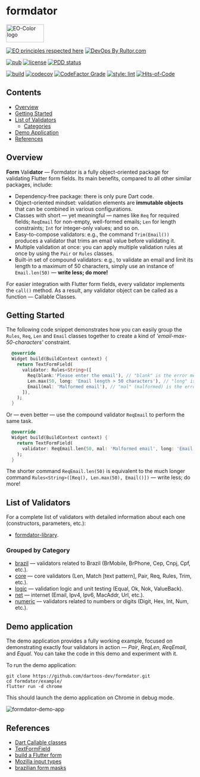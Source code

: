 # formdator

<img
src="https://user-images.githubusercontent.com/24878574/119563254-b2027800-bd7d-11eb-990f-e5602a0d77b7.png"
alt="EO-Color logo" width="101" height="48"/>

[![EO principles respected here](https://www.elegantobjects.org/badge.svg)](https://www.elegantobjects.org)
[![DevOps By Rultor.com](https://www.rultor.com/b/dartoos-dev/formdator)](https://www.rultor.com/p/dartoos-dev/formdator)

[![pub](https://img.shields.io/pub/v/formdator)](https://pub.dev/packages/formdator)
[![license](https://img.shields.io/badge/license-mit-green.svg)](https://github.com/dartoos-dev/formdator/blob/master/LICENSE)
[![PDD status](https://www.0pdd.com/svg?name=dartoos-dev/formdator)](https://www.0pdd.com/p?name=dartoos-dev/formdator)

[![build](https://github.com/dartoos-dev/formdator/actions/workflows/build.yml/badge.svg)](https://github.com/dartoos-dev/formdator/actions/)
[![codecov](https://codecov.io/gh/dartoos-dev/formdator/branch/master/graph/badge.svg?token=jYfO55O22s)](https://codecov.io/gh/dartoos-dev/formdator)
[![CodeFactor Grade](https://img.shields.io/codefactor/grade/github/rafamizes/formdator)](https://www.codefactor.io/repository/github/rafamizes/formdator)
[![style: lint](https://img.shields.io/badge/style-lint-4BC0F5.svg)](https://pub.dev/packages/lint)
[![Hits-of-Code](https://hitsofcode.com/github/dartoos-dev/formdator?branch=master)](https://hitsofcode.com/github/dartoos-dev/formdator/view?branch=master)

## Contents

- [Overview](#overview)
- [Getting Started](#getting-started)
- [List of Validators](#list-of-validators)
  - [Categories](#grouped-by-category)
- [Demo Application](#demo-application)
- [References](#references)

## Overview

**Form** Vali**dator** — Formdator is a fully object-oriented package for
validating Flutter form fields. Its main benefits, compared to all other similar
packages, include:

- Dependency-free package: there is only pure Dart code.
- Object-oriented mindset: validation elements are **immutable objects** that
  can be combined in various configurations.
- Classes with short — yet meaningful — names like `Req` for required fields;
  `ReqEmail` for non-empty, well-formed emails; `Len` for length constraints;
  `Int` for integer-only values; and so on.
- Easy-to-compose validators: e.g., the command `Trim(Email())` produces a
  validator that trims an email value before validating it.
- Multiple validation at once: you can apply multiple validation rules at once
  by using the `Pair` or `Rules` classes.
- Built-in set of compound validators: e.g., to validate an email and limit its
  length to a maximum of 50 characters, simply use an instance of
  `Email.len(50)` — **write less; do more!**

For easier integration with Flutter form fields, every validator implements the
`call()` method. As a result, any validator object can be called as a function —
Callable Classes.

## Getting Started

The following code snippet demonstrates how you can easily group the `Rules`,
`Req`, `Len` and `Email` classes together to create a kind of
_'email-max-50-characters'_ constraint.

```dart
  @override
  Widget build(BuildContext context) {
    return TextFormField(
      validator: Rules<String>([
        Req(blank:'Please enter the email'), // "blank" is the error message in case of field left blank
        Len.max(50, long: 'Email length > 50 characters'), // "long" is the error message in case the input value is too long
        Email(mal: 'Malformed email'), // "mal" (malformed) is the error message in case of a malformed email
      ]),
    );
  }
```

Or — even better — use the compound validator `ReqEmail` to perform the same
task.

```dart
  @override
  Widget build(BuildContext context) {
    return TextFormField(
      validator: ReqEmail.len(50, mal: 'Malformed email', long: 'Email length cannot exceed 50 characters'),
    );
  }
```

The shorter command `ReqEmail.len(50)` is equivalent to the much longer command
`Rules<String>([Req(), Len.max(50), Email()])` — write less; do more!

## List of Validators

For a complete list of validators with detailed information about each one
(constructors, parameters, etc.):

- [formdator-library](https://pub.dev/documentation/formdator/latest/formdator/formdator-library.html).

### Grouped by Category

- [brazil](https://pub.dev/documentation/formdator/latest/brazil/brazil-library.html)
  — validators related to Brazil (BrMobile, BrPhone, Cep, Cnpj, Cpf, etc.).
- [core](https://pub.dev/documentation/formdator/latest/core/core-library.html) —
  core validators (Len, Match [text pattern], Pair, Req, Rules, Trim, etc.).
- [logic](https://pub.dev/documentation/formdator/latest/logic/logic-library.html)
  — validation logic and unit testing (Equal, Ok, Nok, ValueBack).
- [net](https://pub.dev/documentation/formdator/latest/net/net-library.html) —
  internet (Email, Ipv4, Ipv6, MacAddr, Url, etc.).
- [numeric](https://pub.dev/documentation/formdator/latest/numeric/numeric-library.html)
  — validators related to numbers or digits (Digit, Hex, Int, Num, etc.).

## Demo application

The demo application provides a fully working example, focused on demonstrating
exactly four validators in action — _Pair_, _ReqLen_, _ReqEmail_, and _Equal_.
You can take the code in this demo and experiment with it.

To run the demo application:

```shell
git clone https://github.com/dartoos-dev/formdator.git
cd formdator/example/
flutter run -d chrome
```

This should launch the demo application on Chrome in debug mode.

![formdator-demo-app](https://user-images.githubusercontent.com/24878574/126716646-07cb5d58-f8da-4030-a829-2038946b5941.png)

## References

- [Dart Callable classes](https://dart.dev/guides/language/language-tour#callable-classes)
- [TextFormField](https://api.flutter.dev/flutter/material/TextFormField-class.html)
- [build a Flutter form](https://flutter.dev/docs/cookbook/forms/validation)
- [Mozilla input types](https://developer.mozilla.org/en-US/docs/Learn/Forms/HTML5_input_types)
- [brazilian form masks](https://opensource.locaweb.com.br/locawebstyle-v2/manual/formularios/mascaras-forms/)
